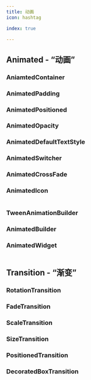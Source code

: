 ```yaml
---
title: 动画
icon: hashtag

index: true

---
```


<!-- more -->

## Animated - “动画”

### AniamtedContainer

### AnimatedPadding

### AnimatedPositioned

### AnimatedOpacity

### AnimatedDefaultTextStyle

### AnimatedSwitcher

### AnimatedCrossFade

### AnimatedIcon

```dart

```

### TweenAnimationBuilder

### AnimatedBuilder

### AnimatedWidget

```dart

```

## Transition - “渐变”

### RotationTransition

### FadeTransition

### ScaleTransition

### SizeTransition

### PositionedTransition

### DecoratedBoxTransition

```dart

```
